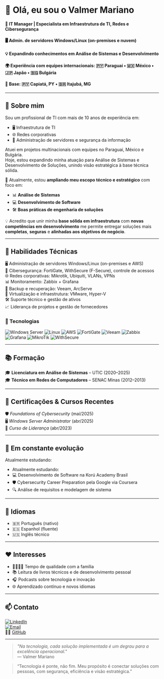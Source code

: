 # 👋 Olá, eu sou o Valmer Mariano

#### 🎯 IT Manager | Especialista em Infraestrutura de TI, Redes e Cibersegurança  
#### 🖥️ Admin. de servidores Windows/Linux (on-premises e nuvem)  
#### 💡 Expandindo conhecimentos em Análise de Sistemas e Desenvolvimento  
#### 🌍 Experiência com equipes internacionais: 🇵🇾 Paraguai • 🇲🇽 México • 🇯🇵 Japão • 🇧🇬 Bulgária  
#### 📍 Base: 🇵🇾 Capiatá, PY • 🇧🇷 Itajubá, MG

---

## 🧠 Sobre mim

Sou um profissional de TI com mais de 10 anos de experiência em:

- 🖥️ Infraestrutura de TI  
- 🌐 Redes corporativas  
- 🔐 Administração de servidores e segurança da informação  

Atuei em projetos multinacionais com equipes no Paraguai, México e Bulgária.  
Hoje, estou expandindo minha atuação para Análise de Sistemas e Desenvolvimento de Soluções, unindo visão estratégica à base técnica sólida.

🎯 Atualmente, estou **ampliando meu escopo técnico e estratégico** com foco em:

- 📊 **Análise de Sistemas**  
- 💻 **Desenvolvimento de Software**  
- 🛠️ **Boas práticas de engenharia de soluções**

💡 Acredito que unir minha **base sólida em infraestrutura** com **novas competências em desenvolvimento** me permite entregar soluções mais **completas**, **seguras** e **alinhadas aos objetivos de negócio**.


---

## 🚀 Habilidades Técnicas

🖥️ Administração de servidores Windows/Linux (on-premises e AWS)  
🔐 Cibersegurança: FortiGate, WithSecure (F-Secure), controle de acessos  
🌐 Redes corporativas: Mikrotik, Ubiquiti, VLANs, VPNs  
📊 Monitoramento: Zabbix + Grafana  
💾 Backup e recuperação: Veeam, ArcServe  
🧩 Virtualização e infraestrutura: VMware, Hyper-V  
🛠️ Suporte técnico e gestão de ativos  
📈 Liderança de projetos e gestão de fornecedores  

### 🔧 Tecnologias

![Windows Server](https://img.shields.io/badge/Windows_Server-0078D6?style=flat&logo=windows&logoColor=white)
![Linux](https://img.shields.io/badge/Linux-FCC624?style=flat&logo=linux&logoColor=black)
![AWS](https://img.shields.io/badge/AWS-232F3E?style=flat&logo=amazon-aws&logoColor=white)
![FortiGate](https://img.shields.io/badge/Fortinet-F48220?style=flat&logo=fortinet&logoColor=white)
![Veeam](https://img.shields.io/badge/Veeam-00B336?style=flat)
![Zabbix](https://img.shields.io/badge/Zabbix-D40000?style=flat&logo=zabbix&logoColor=white)
![Grafana](https://img.shields.io/badge/Grafana-F46800?style=flat&logo=grafana&logoColor=white)
![MikroTik](https://img.shields.io/badge/MikroTik-1A1C27?style=flat)
![WithSecure](https://img.shields.io/badge/WithSecure-005BAC?style=flat)

---

## 📚 Formação

🎓 **Licenciatura em Análise de Sistemas** – UTIC (2020–2025)  
🎓 **Técnico em Redes de Computadores** – SENAC Minas (2012–2013)

---

## 📌 Certificações & Cursos Recentes

🛡️ *Foundations of Cybersecurity* (mai/2025)  
🖥️ *Windows Server Administrator* (abr/2025)  
🧭 *Curso de Liderança* (abr/2023)

---

## 🌱 Em constante evolução

Atualmente estudando:

- Atualmente estudando:
- 💻 Desenvolvimento de Software na Korú Academy Brasil
- 🛡️ Cybersecurity Career Preparation pela Google via Coursera
- 🔍 Análise de requisitos e modelagem de sistema


---

## 💬 Idiomas

- 🇧🇷 Português (nativo)  
- 🇪🇸 Espanhol (fluente)  
- 🇺🇸 Inglês técnico  

---

## ❤️ Interesses

- 👨‍👩‍👧‍👦 Tempo de qualidade com a família  
- 📚 Leitura de livros técnicos e de desenvolvimento pessoal  
- 🎧 Podcasts sobre tecnologia e inovação  
- 🌐 Aprendizado contínuo e novos idiomas  

---

## 📫 Contato

[![LinkedIn](https://img.shields.io/badge/LinkedIn-0077B5?style=for-the-badge&logo=linkedin&logoColor=white)](https://linkedin.com/in/valmer-mariano)  
[![Email](https://img.shields.io/badge/Outlook-0078D4?style=for-the-badge&logo=microsoft-outlook&logoColor=white)](mailto:valmer_mariano@hotmail.com)  
🧑‍💻 [GitHub](https://github.com/valmmer)

---

> *"Na tecnologia, cada solução implementada é um degrau para a excelência operacional."*  
> — Valmer Mariano

> “Tecnologia é ponte, não fim. Meu propósito é conectar soluções com pessoas, com segurança, eficiência e visão estratégica.”
